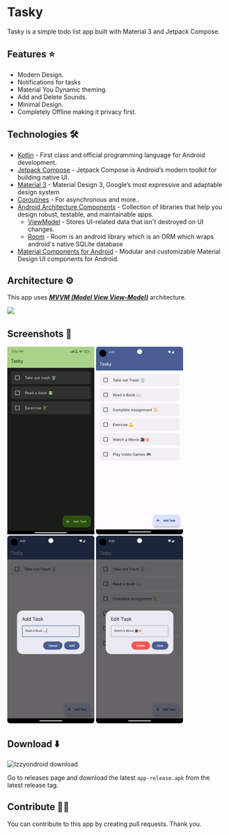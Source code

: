 
# Tasky

Tasky is a simple todo list app built with Material 3 and Jetpack Compose.

## Features ⭐️
- Modern Design.
- Notifications for tasks
- Material You Dynamic theming.
- Add and Delete Sounds.
- Minimal Design.
- Completely Offline making it privacy first.

## Technologies 🛠️
- [Kotlin](https://kotlinlang.org/) - First class and official programming language for Android development.
- [Jetpack Compose](https://developer.android.com/jetpack/compose?gclid=CjwKCAiArOqOBhBmEiwAsgeLmUlv4dbl6KV3yBs7SXOpYReSF8DaG5yWJipHnkO-OEWgyMHgjn1BixoC8bUQAvD_BwE&gclsrc=aw.ds) - Jetpack Compose is Android’s modern toolkit for building native UI.
- [Material 3](https://m3.material.io) - Material Design 3, Google’s most expressive and adaptable design system
- [Coroutines](https://kotlinlang.org/docs/reference/coroutines-overview.html) - For asynchronous and more..
- [Android Architecture Components](https://developer.android.com/topic/libraries/architecture) - Collection of libraries that help you design robust, testable, and maintainable apps.
    - [ViewModel](https://developer.android.com/topic/libraries/architecture/viewmodel) - Stores UI-related data that isn't destroyed on UI changes.
    - [Room](https://developer.android.com/training/data-storage/room) - Room is an android library which is an ORM which wraps android's native SQLite database
- [Material Components for Android](https://github.com/material-components/material-components-android) - Modular and customizable Material Design UI components for Android.

## Architecture ⚙️

This app uses [***MVVM (Model View View-Model)***](https://developer.android.com/jetpack/docs/guide#recommended-app-arch) architecture.

![](https://developer.android.com/topic/libraries/architecture/images/final-architecture.png)

## Screenshots 🌠

<img src="./screenshots/tasky1.jpg" height="430px" width="200px"/> <img src="./screenshots/tasky4.png" height="430px" width="200px"/> 
<img src="./screenshots/tasky2.png" height="430px" width="200px"/> <img src="./screenshots/tasky3.png" height="430px" width="200px"/>

## Download ⬇️

![[Izzyondroid download](https://gitlab.com/IzzyOnDroid/repo/-/raw/master/assets/IzzyOnDroid.png)](https://apt.izzysoft.de/fdroid/index/apk/com.thatsmanmeet.tasky)

Go to releases page and download the latest `app-release.apk` from the latest release tag.

## Contribute 🤝🏻

You can contribute to this app by creating pull requests. Thank you.

